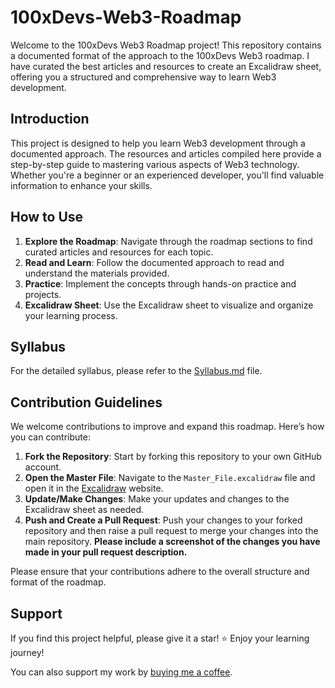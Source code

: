 # 100xDevs-Web3-Roadmap

Welcome to the 100xDevs Web3 Roadmap project! This repository contains a documented format of the approach to the 100xDevs Web3 roadmap. I have curated the best articles and resources to create an Excalidraw sheet, offering you a structured and comprehensive way to learn Web3 development.

## Introduction

This project is designed to help you learn Web3 development through a documented approach. The resources and articles compiled here provide a step-by-step guide to mastering various aspects of Web3 technology. Whether you're a beginner or an experienced developer, you'll find valuable information to enhance your skills.

## How to Use

1. **Explore the Roadmap**: Navigate through the roadmap sections to find curated articles and resources for each topic.
2. **Read and Learn**: Follow the documented approach to read and understand the materials provided.
3. **Practice**: Implement the concepts through hands-on practice and projects.
4. **Excalidraw Sheet**: Use the Excalidraw sheet to visualize and organize your learning process.

## Syllabus

For the detailed syllabus, please refer to the [Syllabus.md](https://github.com/vignesh-chaturvedi/100xDevs-Web3-Roadmap/blob/main/Syllabus.md) file.

## Contribution Guidelines

We welcome contributions to improve and expand this roadmap. Here’s how you can contribute:

1. **Fork the Repository**: Start by forking this repository to your own GitHub account.
2. **Open the Master File**: Navigate to the `Master_File.excalidraw` file and open it in the [Excalidraw](https://excalidraw.com/) website.
3. **Update/Make Changes**: Make your updates and changes to the Excalidraw sheet as needed.
4. **Push and Create a Pull Request**: Push your changes to your forked repository and then raise a pull request to merge your changes into the main repository.
   **Please include a screenshot of the changes you have made in your pull request description.**

Please ensure that your contributions adhere to the overall structure and format of the roadmap.

## Support

If you find this project helpful, please give it a star! ⭐ Enjoy your learning journey!

You can also support my work by [buying me a coffee](https://buymeacoffee.com/lazyvim).
